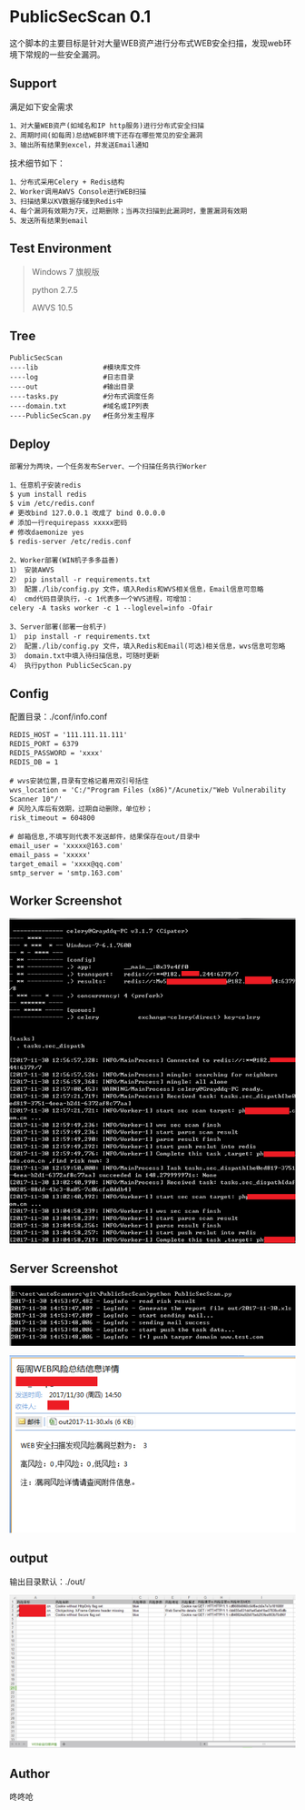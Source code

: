 # PublicSecScan 0.1

这个脚本的主要目标是针对大量WEB资产进行分布式WEB安全扫描，发现web环境下常规的一些安全漏洞。


## Support ##

满足如下安全需求

	1、对大量WEB资产(如域名和IP http服务)进行分布式安全扫描
	2、周期时间(如每周)总结WEB环境下还存在哪些常见的安全漏洞
	3、输出所有结果到excel，并发送Email通知

技术细节如下：

	1、分布式采用Celery + Redis结构
	2、Worker调用AWVS Console进行WEB扫描
	3、扫描结果以KV数据存储到Redis中
	4、每个漏洞有效期为7天，过期删除；当再次扫描到此漏洞时，重置漏洞有效期
	5、发送所有结果到email

## Test Environment ##

>Windows 7 旗舰版
>
>python 2.7.5
>
>AWVS 10.5

## Tree ##

	PublicSecScan
	----lib                #模块库文件
	----log                #日志目录
	----out    	           #输出目录
	----tasks.py   		   #分布式调度任务
	----domain.txt		   #域名或IP列表
	----PublicSecScan.py   #任务分发主程序

## Deploy ##
	
	部署分为两块，一个任务发布Server、一个扫描任务执行Worker

	1、任意机子安装redis
	$ yum install redis
	$ vim /etc/redis.conf
	# 更改bind 127.0.0.1 改成了 bind 0.0.0.0
	# 添加一行requirepass xxxxx密码
	# 修改daemonize yes
	$ redis-server /etc/redis.conf
	
	2、Worker部署(WIN机子多多益善)
	1） 安装AWVS
	2） pip install -r requirements.txt
	3） 配置./lib/config.py 文件，填入Redis和WVS相关信息，Email信息可忽略
	4） cmd代码目录执行，-c 1代表多一个WVS进程，可增加：
	celery -A tasks worker -c 1 --loglevel=info -Ofair
	
	3、Server部署(部署一台机子)
	1） pip install -r requirements.txt
	2） 配置./lib/config.py 文件，填入Redis和Email(可选)相关信息，wvs信息可忽略
	3） domain.txt中填入待扫描信息，可随时更新
	4） 执行python PublicSecScan.py



## Config ##

配置目录：./conf/info.conf

	REDIS_HOST = '111.111.11.111'
	REDIS_PORT = 6379
	REDIS_PASSWORD = 'xxxx'
	REDIS_DB = 1
	
	# wvs安装位置,目录有空格记着用双引号括住
	wvs_location = 'C:/"Program Files (x86)"/Acunetix/"Web Vulnerability Scanner 10"/'
	# 风险入库后有效期，过期自动删除，单位秒；
	risk_timeout = 604800
	
	# 邮箱信息,不填写则代表不发送邮件，结果保存在out/目录中
	email_user = 'xxxxx@163.com'
	email_pass = 'xxxxx'
	target_email = 'xxxx@qq.com'
	smtp_server = 'smtp.163.com'


## Worker Screenshot ##

![Screenshot](pic/111.png)

## Server Screenshot ##

![Screenshot](pic/222.png)

![Screenshot](pic/333.png)

## output ##

输出目录默认：./out/

![Screenshot](pic/444.png)

## Author ##
咚咚呛 